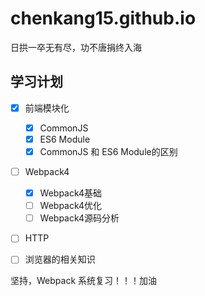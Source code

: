 # chenkang15.github.io

日拱一卒无有尽，功不唐捐终入海

## 学习计划

- [x] 前端模块化
  - [x] CommonJS
  - [x] ES6 Module
  - [x] CommonJS 和 ES6 Module的区别

- [ ] Webpack4
  - [x] Webpack4基础
  - [ ] Webpack4优化
  - [ ] Webpack4源码分析

- [ ] HTTP

- [ ] 浏览器的相关知识

坚持，Webpack 系统复习！！！加油